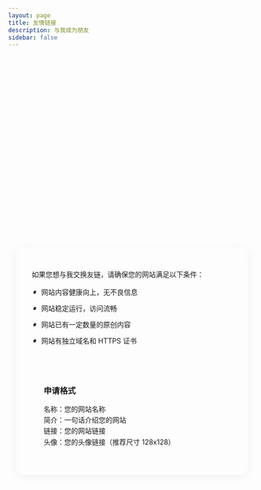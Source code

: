 ```yaml
---
layout: page
title: 友情链接
description: 与我成为朋友
sidebar: false
---
```


<script setup>
import { ref } from 'vue'
import FriendCard from '../.vitepress/theme/components/ui/FriendCard.vue'

const friends = ref([
  {
    name: 'zyx',
    avatar: '/avatar.png',
    description: '前端开发工程师，希望成为一名顶级的工程师。热爱动漫与生活！',
    link: 'https://zjtxzyx.xyz',
    backgroundColor: 'rgba(var(--vp-c-brand-rgb), 0.05)'
  },
  // 这里可以添加更多友链
])

const categories = ref([
  '全部',
  '技术博客',
  '设计灵感',
  '生活随笔'
])

const currentCategory = ref('全部')
</script>

<div class="friends-page">
  <div class="friends-header">
    <h1>与优秀的人同行，是一种幸福</h1>
  </div>

  <div class="friends-grid">
    <FriendCard
      v-for="friend in friends"
      :key="friend.name"
      v-bind="friend"
    />
  </div>

  <div class="friends-apply">
    <h2>申请友链</h2>
    <div class="apply-card">
      <div class="apply-info">
        <p>如果您想与我交换友链，请确保您的网站满足以下条件：</p>
        <ul>
          <li>网站内容健康向上，无不良信息</li>
          <li>网站稳定运行，访问流畅</li>
          <li>网站已有一定数量的原创内容</li>
          <li>网站有独立域名和 HTTPS 证书</li>
        </ul>
      </div>
      <div class="apply-format">
        <h3>申请格式</h3>
        <pre>
名称：您的网站名称
简介：一句话介绍您的网站
链接：您的网站链接
头像：您的头像链接（推荐尺寸 128x128）</pre>
      </div>
    </div>
  </div>
</div>

<style scoped>
.friends-page {
  max-width: 1200px;
  margin: 0 auto;
  padding: 2rem 1rem;
}

.friends-header {
  text-align: center;
  margin-bottom: 3rem;
  position: relative;
}

.friends-header h1 {
  font-size: 2.5rem;
  background: linear-gradient(45deg, var(--vp-c-brand) 0%, var(--vp-c-brand-light) 100%);
  -webkit-background-clip: text;
  -webkit-text-fill-color: transparent;
  margin-bottom: 1rem;
}

.friends-grid {
  display: grid;
  grid-template-columns: repeat(auto-fill, minmax(300px, 1fr));
  gap: 1.5rem;
  margin-bottom: 4rem;
}

.friends-apply {
  max-width: 800px;
  margin: 0 auto;
}

.friends-apply h2 {
  text-align: center;
  margin-bottom: 2rem;
  font-size: 1.8rem;
  background: linear-gradient(45deg, var(--vp-c-brand) 0%, var(--vp-c-brand-light) 100%);
  -webkit-background-clip: text;
  -webkit-text-fill-color: transparent;
}

.apply-card {
  background: var(--vp-c-bg-soft);
  border-radius: 16px;
  padding: 2rem;
  box-shadow: 0 4px 20px rgba(0, 0, 0, 0.05);
  border: 1px solid rgba(var(--vp-c-brand-rgb), 0.1);
  backdrop-filter: blur(10px);
}

.apply-info ul {
  margin: 1rem 0;
  padding-left: 1.2rem;
}

.apply-info li {
  margin: 0.8rem 0;
  color: var(--vp-c-text-2);
  position: relative;
}

.apply-info li::before {
  content: '•';
  color: var(--vp-c-brand);
  font-weight: bold;
  position: absolute;
  left: -1rem;
}

.apply-format {
  margin-top: 2rem;
  background: var(--vp-c-bg);
  border-radius: 12px;
  padding: 1.5rem;
}

.apply-format h3 {
  margin-bottom: 1rem;
  color: var(--vp-c-brand);
}

.apply-format pre {
  margin: 0;
  white-space: pre-wrap;
  color: var(--vp-c-text-2);
  font-family: var(--vp-font-family-mono);
  line-height: 1.6;
}

@media (max-width: 640px) {
  .friends-grid {
    grid-template-columns: 1fr;
  }
  
  .friends-header h1 {
    font-size: 2rem;
  }
  
  .apply-card {
    padding: 1.5rem;
  }
}
</style>